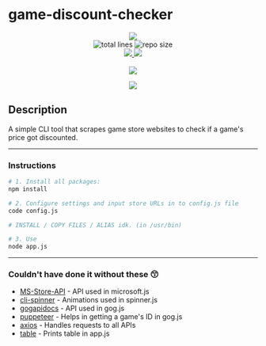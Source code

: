 # game-discount-checker

<p align="center">
    <a alt="license" href="http://opensource.org/licenses/MIT">
        <img src="https://img.shields.io/badge/license-MIT-darkergreen.svg?style=flat" />
    </a>
    <br>
    <img alt="total lines" src="https://img.shields.io/tokei/lines/github/ErykDarnowski/game-discount-checker?color=red" />
    <img alt="repo size" src="https://img.shields.io/github/repo-size/ErykDarnowski/game-discount-checker?color=red" />
    <br>
    <a alt="open issues" href="https://github.com/ErykDarnowski/game-discount-checker/issues?q=is%3Aopen+is%3Aissue">
        <img src="https://img.shields.io/github/issues-raw/ErykDarnowski/game-discount-checker" />
    </a>
    <a alt="closed issues" href="https://github.com/ErykDarnowski/game-discount-checker/issues?q=is%3Aissue+is%3Aclosed">
        <img src="https://img.shields.io/github/issues-closed-raw/ErykDarnowski/game-discount-checker?color=yellow" />
    </a>
    <br>
    <br>
    <a alt="1.0 milestone" href="https://github.com/ErykDarnowski/game-discount-checker/milestone/1">
        <img src="https://img.shields.io/github/milestones/progress-percent/ErykDarnowski/game-discount-checker/1?label=1.0%20milestone" />
    </a>
</p>

<p align="center">
    <img src="https://user-images.githubusercontent.com/81530705/210632291-92195995-7122-49a4-b326-f7bd0e71f1c5.png"></img>
</p>

## Description

A simple CLI tool that scrapes game store websites to check if a game's price got discounted.

---

### Instructions

```bash
# 1. Install all packages:
npm install

# 2. Configure settings and input store URLs in to config.js file
code config.js

# INSTALL / COPY FILES / ALIAS idk. (in /usr/bin)

# 3. Use
node app.js
```

---

### Couldn't have done it without these 😙

- [MS-Store-API](https://github.com/ThomasPe/MS-Store-API) - API used in microsoft.js
- [cli-spinner](https://github.com/sindresorhus/cli-spinners) - Animations used in spinner.js
- [gogapidocs](https://github.com/Yepoleb/gogapidocs) - API used in gog.js
- [puppeteer](https://github.com/puppeteer/puppeteer) - Helps in getting a game's ID in gog.js
- [axios](https://github.com/axios/axios) - Handles requests to all APIs
- [table](https://github.com/gajus/table) - Prints table in app.js
